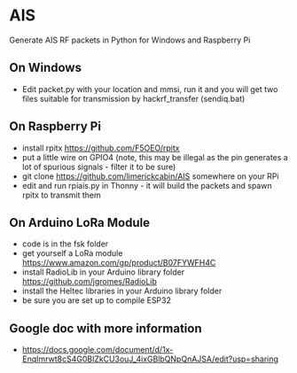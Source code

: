 # AIS
Generate AIS RF packets in Python for Windows and Raspberry Pi
## On Windows
- Edit packet.py with your location and mmsi, run it and you will get two files suitable for transmission by hackrf_transfer (sendiq.bat)
## On Raspberry Pi
- install rpitx https://github.com/F5OEO/rpitx
- put a little wire on GPIO4 (note, this may be illegal as the pin generates a lot of spurious signals - filter it to be sure)
- git clone https://github.com/limerickcabin/AIS somewhere on your RPi
- edit and run rpiais.py in Thonny - it will build the packets and spawn rpitx to transmit them
## On Arduino LoRa Module
- code is in the fsk folder
- get yourself a LoRa module https://www.amazon.com/gp/product/B07FYWFH4C
- install RadioLib in your Arduino library folder https://github.com/jgromes/RadioLib
- install the Heltec libraries in your Arduino library folder
- be sure you are set up to compile ESP32
## Google doc with more information
- https://docs.google.com/document/d/1x-EnqImrwt8cS4G0BIZkCU3ouJ_4ixGBlbQNpQnAJSA/edit?usp=sharing
